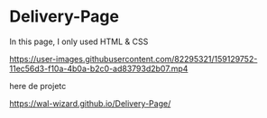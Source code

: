 # Delivery-Page

In this page, I only used HTML & CSS

https://user-images.githubusercontent.com/82295321/159129752-11ec56d3-f10a-4b0a-b2c0-ad83793d2b07.mp4


here de projetc 

https://wal-wizard.github.io/Delivery-Page/

